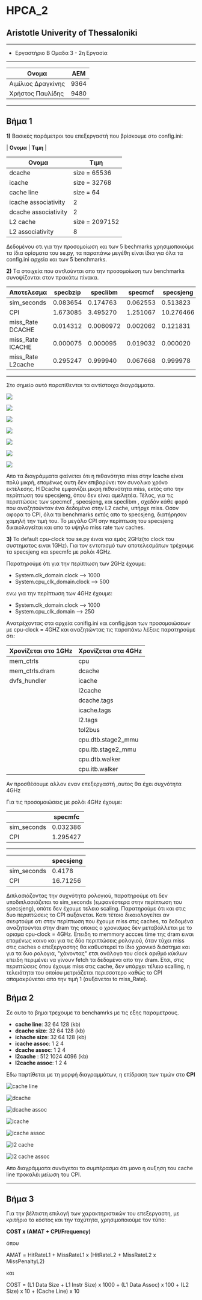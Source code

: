 # HPCA_2
## Aristotle Univerity of Thessaloniki

---
* Εργαστήριο Β Ομαδα 3 - 2η Εργασία

---
| **Ονομα**       | ΑΕΜ          |
| --- | -------------- |
| Αιμίλιος Δραγκίνης | 9364 |
| Χρήστος Παυλίδης | 9480 |

---
## Βήμα 1
**1)**
Βασικές παράμετροι του επεξεργαστή που βρίσκουμε στο config.ini:

| **Ονομα** |  **Τιμη** |


|   **Ονομα**| **Τιμη** 
|---|---
|  dcache | size = 65536   
|  icache | size = 32768
|  cache line | size = 64
|  icache associativity |2 
|  dcache associativity|2
|L2 cache| size = 2097152
|L2 associativity|8

Δεδομένου οτι για την προσομοίωση και των 5 bechmarks χρησιμοποιούμε τα ίδια ορίσματα του se.py, τα παραπάνω μεγέθη είναι ίδια για όλα τα config.ini αρχεία και των 5 benchmarks.


**2)**
Tα στοιχεία που αντλούνται απο την προσομοίωση των benchmarks συνοψίζονται στον πρακάτω πίνακα.

|  Aποτελεσμα    | specbzip  | speclibm| specmcf|specsjeng
|---|---|---|---|---
|sim_seconds| 0.083654| 0.174763| 0.062553| 0.513823
|CPI| 1.673085 |3.495270| 1.251067 |10.276466
|miss_Rate DCACHE|0.014312| 0.0060972| 0.002062| 0.121831
|miss_Rate ICACHE|0.000075| 0.000095| 0.019032| 0.000020
|miss_Rate L2cache| 0.295247 |0.999940| 0.067668| 0.999978
---
Στο σημείο αυτό παρατίθενται τα αντίστοιχα διαγράμματα.


![](https://user-images.githubusercontent.com/57071317/101175480-e2c6e780-364d-11eb-9f90-930c5d1c0489.png)

![](https://user-images.githubusercontent.com/57071317/101175495-e6f30500-364d-11eb-9ab5-1bd08530591e.png)

![](https://user-images.githubusercontent.com/57071317/101175509-ebb7b900-364d-11eb-87b7-2e81cfc59141.png)

![](https://user-images.githubusercontent.com/57071317/101175523-ee1a1300-364d-11eb-8bf9-8794df128a6d.png)

![](https://user-images.githubusercontent.com/57071317/101175528-ef4b4000-364d-11eb-87ba-d6b8679f51c5.png0)

![](https://user-images.githubusercontent.com/57071317/101175528-ef4b4000-364d-11eb-87ba-d6b8679f51c5.png)


![](https://www.happydogs.gr/wp-content/uploads/2019/01/pinwheel-dog.png)


Απο τα διαγράμματα φαίνεται ότι η πιθανότητα miss στην Icache είναι πολύ μικρή, επομένως αυτη δεν επιβαρύνει τον συνολικο χρόνο εκτέλεσης. Η Dcache εμφανίζει μικρή πιθανότητα miss, εκτός απο την περίπτωση του specsjeng, όπου δεν είναι αμελητέα. Τέλος, για τις περιπτώσεις των specmcf , specsjeng, και speclibm , σχεδόν κάθε φορά που αναζητούνταν ένα δεδομένο στην L2 cache, υπήρχε miss. Οσον αφορα το CPI, όλα τα benchmarks εκτός απο το specsjeng, διατήρησαν χαμηλή την τιμή του. Το μεγάλο CPI σην περίπτωση του specsjeng δικαιολογείται και απο το υψηλο miss rate των caches.

**3)**
To default cpu-clock του se.py έιναι για εμάς 2GHz(το clock του συστηματος ειναι 1GHz). Για τον εντοπισμό των αποτελεσμάτων τρέχουμε τα specsjeng και specmfc με ρολόι 4GHz.

Παρατηρούμε ότι για την περίπτωση των 2GHz έχουμε:
*  System.clk_domain.clock   -->  1000
* System.cpu_clk_domain.clock --> 500

ενω για την περίπτωση των 4GHz έχουμε:
* System.clk_domain.clock --> 1000
* System.cpu_clk_domain --> 250

Aνατρέχοντας στα αρχεία conifig.ini και config.json των προσομοιώσεων με cpu-clock = 4GHZ  και αναζητώντας τις παραπάνω λέξεις παρατηρούμε ότι:

|Xρονίζεται στο 1GHz| Χρονίζεται στα 4GHz
|---|---
|mem_ctrls|cpu
|mem_ctrls.dram|dcache
|dvfs_hundler|icache
||l2cache
||dcache.tags
||icache.tags
||l2.tags
||tol2bus
||cpu.dtb.stage2_mmu
||cpu.itb.stage2_mmu
||cpu.dtb.walker
||cpu.itb.walker

Αν προσθέσουμε αλλον εναν επεξεργαστή ,αυτος θα έχει συχνότητα 4GHz

Για τις προσομοιώσεις με ρολόι 4GHz έχουμε:

||specmfc
|---|--
|sim_seconds|0.032386
|CPI|1.295427
---
||specsjeng
|---|---
|sim_seconds|0.4178
|CPI|16.71256

Διπλασιάζοντας την συχνότητα ρολογιού, παρατηρούμε οτι δεν υποδιπλασιάζεται το sim_seconds (εμφανέστερα στην περίπτωση του specsjeng), οπότε δεν έχουμε τελειο scaling. Παρατηρούμε ότι και στις δυο περιπτώσεις το CPI αυξάνεται. Κατι τέτοιο δικαιολογείται αν σκεφτούμε οτι στην περίπτωση που έχουμε miss στις caches, τα δεδομένα αναζητούνται στην dram της οποιας ο χρονισμος δεν μεταβάλλεται με το ορισμα cpu-clock = 4GHz. Επειδη το memmory accces time της dram ειναι επομένως κοινο και για τις δύο περιπτώσεις ρολογιού, όταν τύχει miss στις caches ο επεξεργαστης θα καθυστερεί το ίδιο χρονικό διάστημα και για τα δυο ρολογια, "χάνοντας" ετσι ανάλογο του clock αριθμό κύκλων επειδη περιμένει να γίνουν fetch τα δεδομένα απο την dram. Ετσι, στις περιπτώσεις όπου έχουμε miss στις cache, δεν υπάρχει τέλειο scalling, η τελειότητα του οποίου μετριάζεται περισσοτερο καθώς το CPI απομακρύνεται απο την τιμή 1 (αυξάνεται to miss_Rate).


## Βήμα 2

Σε αυτο το βημα τρεχουμε τα benchamrks με τις εξης παραμετρους. 
* **cache line**: 32 64 128 (kb)
* **dcache size**: 32 64 128 (kb)
* **ichache size**: 32 64 128 (kb)
* **icache assoc**: 1 2 4
* **dcache assoc**: 1 2 4
* **l2cache** : 512 1024 4096 (kb)
* **l2cache assoc**: 1 2 4 

Εδω παρτίθεται με τη μορφή διαγραμμάτων, η επίδραση των τιμών στο **CPI**

![cache line](https://user-images.githubusercontent.com/57071317/101175464-dfcbf700-364d-11eb-89ba-582174ee68a6.png)


![dcache](https://user-images.githubusercontent.com/57071317/101175485-e490ab00-364d-11eb-825e-9174db90cf86.png)


![dcache assoc](https://user-images.githubusercontent.com/57071317/101175492-e5c1d800-364d-11eb-834a-b6c707cfb1d8.png)


![icache](https://user-images.githubusercontent.com/57071317/101175505-e9edf580-364d-11eb-90e3-ed4fa24d0560.png)

![icache assoc](https://user-images.githubusercontent.com/57071317/101177435-75688600-3650-11eb-94a6-6362d5a7d8d5.jpg)


![l2 cache](https://user-images.githubusercontent.com/57071317/101175513-ec504f80-364d-11eb-8d53-ff0e974b225a.png)


![l2 cache assoc](https://user-images.githubusercontent.com/57071317/101175519-ed817c80-364d-11eb-97e9-b761402b12dc.png)


Απο διαγράμματα συνάγεται το συμπέρασμα ότι μονο η αυξηση του cache line προκαλέι μείωση του CPI.

---

## Βήμα 3

Για την βέλτιστη επιλογή των χαρακτηριστικών του επεξεργαστη, με κριτήριο το κόστος και την ταχύτητα, χρησιμοποιούμε τον τύπο:

 **COST x (AMAT + CPI/Frequency)**

όπου

ΑΜΑΤ = HitRateL1 + MissRateL1 x (HitRateL2 + MissRateL2 x MissPenaltyL2)

και 

COST = (L1 Data Size + L1 Instr Size) x 1000 + (L1 Data Assoc) x 100 + (L2 Size) x 10 + (Cache Line) x 10

